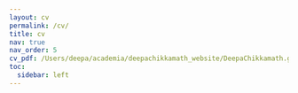 ```yaml
---
layout: cv
permalink: /cv/
title: cv
nav: true
nav_order: 5
cv_pdf: /Users/deepa/academia/deepachikkamath_website/DeepaChikkamath.github.io/assets/pdf/DeepaChikkamath_CV.pdf
toc:
  sidebar: left
---
```


